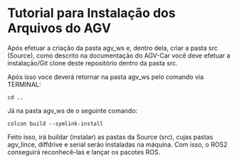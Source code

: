 # Tutorial para Instalação dos Arquivos do AGV

Após efetuar a criação da pasta agv_ws e, dentro dela, criar a pasta src (Source), como descrito na documentação do AGV-Car
você deve efetuar a instalação/Git clone deste repositório dentro da pasta src.

Após isso voce deverá retornar na pasta agv_ws pelo comando via TERMINAL:

```
cd ..
```
Já na pasta agv_ws de o seguinte comando:
```
colcon build --symlink-install
```
Feito isso, irá buildar (instalar) as pastas da Source (src), cujas pastas agv_lince, diffdrive e serial serão instaladas na máquina. 
Com isso, o ROS2 conseguirá reconhecê-las e lançar os pacotes ROS.



